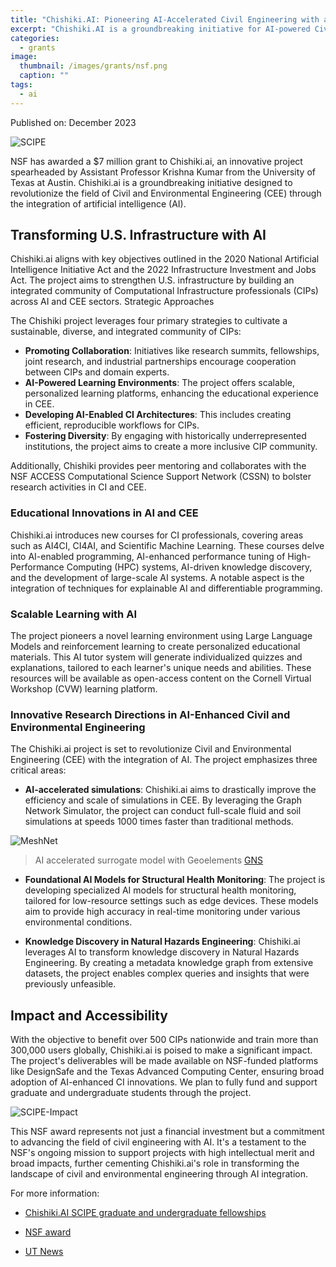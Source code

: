 ```yaml
---
title: "Chishiki.AI: Pioneering AI-Accelerated Civil Engineering with a $7M NSF Award"
excerpt: "Chishiki.AI is a groundbreaking initiative for AI-powered Civil Engineering."
categories:
  - grants
image: 
  thumbnail: /images/grants/nsf.png
  caption: ""
tags: 
  - ai
---
```


Published on: December 2023

![SCIPE]({{site.url}}/images/grants/2023/scipe.png)

NSF has awarded a $7 million grant to Chishiki.ai, an innovative project spearheaded by Assistant Professor Krishna Kumar from the University of Texas at Austin. Chishiki.ai is a groundbreaking initiative designed to revolutionize the field of Civil and Environmental Engineering (CEE) through the integration of artificial intelligence (AI). 

## Transforming U.S. Infrastructure with AI

Chishiki.ai aligns with key objectives outlined in the 2020 National Artificial Intelligence Initiative Act and the 2022 Infrastructure Investment and Jobs Act. The project aims to strengthen U.S. infrastructure by building an integrated community of Computational Infrastructure professionals (CIPs) across AI and CEE sectors.
Strategic Approaches

The Chishiki project leverages four primary strategies to cultivate a sustainable, diverse, and integrated community of CIPs:

  * **Promoting Collaboration**: Initiatives like research summits, fellowships, joint research, and industrial partnerships encourage cooperation between CIPs and domain experts.
  * **AI-Powered Learning Environments**: The project offers scalable, personalized learning platforms, enhancing the educational experience in CEE.
  * **Developing AI-Enabled CI Architectures**: This includes creating efficient, reproducible workflows for CIPs.
  * **Fostering Diversity**: By engaging with historically underrepresented institutions, the project aims to create a more inclusive CIP community.

Additionally, Chishiki provides peer mentoring and collaborates with the NSF ACCESS Computational Science Support Network (CSSN) to bolster research activities in CI and CEE.

### Educational Innovations in AI and CEE

Chishiki.ai introduces new courses for CI professionals, covering areas such as AI4CI, CI4AI, and Scientific Machine Learning. These courses delve into AI-enabled programming, AI-enhanced performance tuning of High-Performance Computing (HPC) systems, AI-driven knowledge discovery, and the development of large-scale AI systems. A notable aspect is the integration of techniques for explainable AI and differentiable programming.

### Scalable Learning with AI

The project pioneers a novel learning environment using Large Language Models and reinforcement learning to create personalized educational materials. This AI tutor system will generate individualized quizzes and explanations, tailored to each learner's unique needs and abilities. These resources will be available as open-access content on the Cornell Virtual Workshop (CVW) learning platform.

### Innovative Research Directions in AI-Enhanced Civil and Environmental Engineering

The Chishiki.ai project is set to revolutionize Civil and Environmental Engineering (CEE) with the integration of AI. The project emphasizes three critical areas:

* **AI-accelerated simulations**: Chishiki.ai aims to drastically improve the efficiency and scale of simulations in CEE. By leveraging the Graph Network Simulator, the project can conduct full-scale fluid and soil simulations at speeds 1000 times faster than traditional methods. 

![MeshNet](https://github.com/geoelements/gns/blob/main/docs/img/meshnet.gif?raw=true)
> AI accelerated surrogate model with Geoelements [GNS](https://github.com/geoelements/gns)

* **Foundational AI Models for Structural Health Monitoring**: The project is developing specialized AI models for structural health monitoring, tailored for low-resource settings such as edge devices. These models aim to provide high accuracy in real-time monitoring under various environmental conditions.

* **Knowledge Discovery in Natural Hazards Engineering**: Chishiki.ai leverages AI to transform knowledge discovery in Natural Hazards Engineering. By creating a metadata knowledge graph from extensive datasets, the project enables complex queries and insights that were previously unfeasible.

## Impact and Accessibility

With the objective to benefit over 500 CIPs nationwide and train more than 300,000 users globally, Chishiki.ai is poised to make a significant impact. The project's deliverables will be made available on NSF-funded platforms like DesignSafe and the Texas Advanced Computing Center, ensuring broad adoption of AI-enhanced CI innovations. We plan to fully fund and support graduate and undergraduate students through the project. 

![SCIPE-Impact]({{site.url}}/images/grants/2023/students.png)


This NSF award represents not just a financial investment but a commitment to advancing the field of civil engineering with AI. It's a testament to the NSF's ongoing mission to support projects with high intellectual merit and broad impacts, further cementing Chishiki.ai's role in transforming the landscape of civil and environmental engineering through AI integration.

For more information:

* [Chishiki.AI SCIPE graduate and undergraduate fellowships](https://tacc.utexas.edu/education/undergraduates-graduates/scipe/)

* [NSF award](https://www.nsf.gov/awardsearch/showAward?AWD_ID=2321040&HistoricalAwards=false)

* [UT News](https://cockrell.utexas.edu/news/archive/9772-new-community-brings-together-experts-in-ai-civil-engineering-cyberinfrastructure)